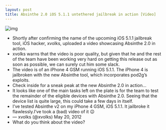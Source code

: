 ```yaml
---
layout: post
title: Absinthe 2.0 iOS 5.1.1 untethered jailbreak in action [Video]
---
```

![img](http://media.idownloadblog.com/wp-content/uploads/2012/05/Absinthe2.0.jpg)
* Shortly after confirming the name of the upcoming iOS 5.1.1 jailbreak tool, iOS hacker, xvolks, uploaded a video showcasing Absinthe 2.0 in action.
* xvolks warns that the video is poor quality, but given that he and the rest of the team have been working very hard on getting this release out as soon as possible, we can surely cut him some slack.
* The video is of an iPhone 4 GSM running iOS 5.1.1. The iPhone 4 is jailbroken with the new Absinthe tool, which incorporates pod2g’s exploits.
* Check inside for a sneak peak at the new Absinthe 2.0 in action…
* It looks like one of the main tasks left on the plate is for the team to test the remainder of the eligible devices with Absinthe 2.0. Seeing that the device list is quite large, this could take a few days in itself.
* I’ve tested Absinthe v2 on my iPhone 4 GSM, iOS 5.1.1. It jailbroke it flawlessly.I’ve took a (bad) video of it 😉
* — xvolks (@xvolks) May 20, 2012
* What do you think about the video?

